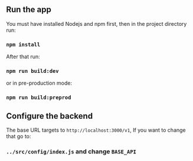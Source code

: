 ## Run the app

You must have installed Nodejs and npm first, then in the project directory run:

### `npm install`

After that run:

### `npm run build:dev`  

or in pre-production mode:

### `npm run build:preprod`  


## Configure the backend

The base URL targets to  `http://localhost:3000/v1`,
If you want to change that go to:

### `../src/config/index.js` and change `BASE_API`
